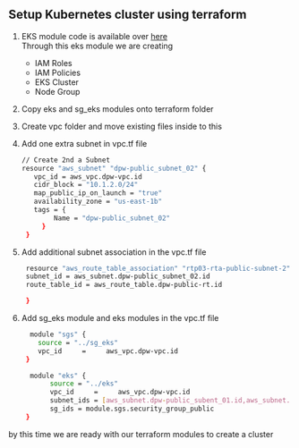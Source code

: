 ## Setup Kubernetes cluster using terraform 
1. EKS module code is available over [here](https://github.com/ravdy/RTP-03/tree/main/terraform/v7-EC2_VPC_and_EKS/eks)  
   Through this eks module we are creating  
     - IAM Roles
     - IAM Policies
     - EKS Cluster
     - Node Group

1. Copy eks and sg_eks modules onto terraform folder  
2. Create vpc folder and move existing files inside to this  

3. Add one extra subnet in vpc.tf file

   ```sh
   // Create 2nd a Subnet
   resource "aws_subnet" "dpw-public_subnet_02" {
      vpc_id = aws_vpc.dpw-vpc.id
      cidr_block = "10.1.2.0/24"
      map_public_ip_on_launch = "true"
      availability_zone = "us-east-1b"
      tags = {
           Name = "dpw-public_subnet_02"
        }
    }
   ``` 

4. Add additional subnet association in the vpc.tf file

   ```sh 
    resource "aws_route_table_association" "rtp03-rta-public-subnet-2" {
    subnet_id = aws_subnet.dpw-public_subnet_02.id
    route_table_id = aws_route_table.dpw-public-rt.id

    }
   ```

6. Add sg_eks module and eks modules in the vpc.tf file 
   ```sh 
     module "sgs" {
       source = "../sg_eks"
       vpc_id     =     aws_vpc.dpw-vpc.id
    }

     module "eks" {
          source = "../eks"
          vpc_id     =     aws_vpc.dpw-vpc.id
          subnet_ids = [aws_subnet.dpw-public_subent_01.id,aws_subnet.dpw-public_subent_02.id]
          sg_ids = module.sgs.security_group_public
    }
   ```
 by this time we are ready with our terraform modules to create a cluster 
